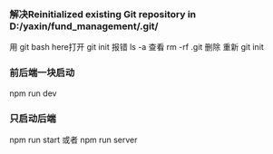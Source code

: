 ### 解决Reinitialized existing Git repository in D:/yaxin/fund_management/.git/
用 git bash here打开
git init 报错
ls -a 查看
rm -rf .git 删除
重新 git init

### 前后端一块启动 
npm run dev

### 只启动后端
npm run start 或者 npm run server